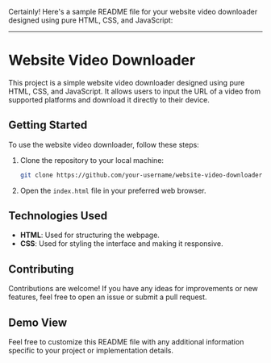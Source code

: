 Certainly! Here's a sample README file for your website video downloader designed using pure HTML, CSS, and JavaScript:

---

# Website Video Downloader

This project is a simple website video downloader designed using pure HTML, CSS, and JavaScript. It allows users to input the URL of a video from supported platforms and download it directly to their device.

## Getting Started

To use the website video downloader, follow these steps:

1. Clone the repository to your local machine:

    ```bash
    git clone https://github.com/your-username/website-video-downloader.git
    ```

2. Open the `index.html` file in your preferred web browser.

## Technologies Used

- **HTML**: Used for structuring the webpage.
- **CSS**: Used for styling the interface and making it responsive.

## Contributing

Contributions are welcome! If you have any ideas for improvements or new features, feel free to open an issue or submit a pull request.

## Demo View


Feel free to customize this README file with any additional information specific to your project or implementation details.
